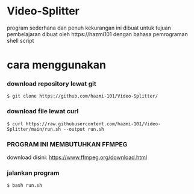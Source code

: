 # Video-Splitter
program sederhana dan penuh kekurangan ini dibuat untuk tujuan pembelajaran dibuat oleh https://hazmi101 dengan bahasa pemrograman shell script

# cara menggunakan
### download repository lewat git
`$ git clone https://github.com/hazmi-101/Video-Splitter/`
### download file lewat curl
`$ curl https://raw.githubusercontent.com/hazmi-101/Video-Splitter/main/run.sh --output run.sh`
### PROGRAM INI MEMBUTUHKAN FFMPEG
download disini:
https://www.ffmpeg.org/download.html
### jalankan program
`$ bash run.sh`
